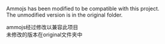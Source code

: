 Ammojs has been modified to be compatible with this project.   
The unmodified version is in the original folder.   

ammojs经过修改以兼容此项目   
未修改的版本在original文件夹中   